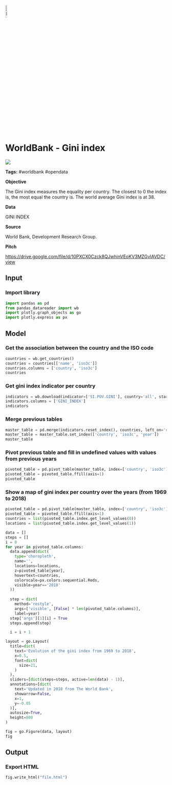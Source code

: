 <img width="10%" alt="Naas" src="https://landen.imgix.net/jtci2pxwjczr/assets/5ice39g4.png?w=160"/>

# WorldBank - Gini index
<a href="https://app.naas.ai/user-redirect/naas/downloader?url=https://raw.githubusercontent.com/jupyter-naas/awesome-notebooks/master/WorldBank/WorldBank_Gini_index.ipynb" target="_parent"><img src="https://naasai-public.s3.eu-west-3.amazonaws.com/open_in_naas.svg"/></a>

**Tags:** #worldbank #opendata

**Objective**

The Gini index measures the equality per country. The closest to 0 the index is, the most equal the country is. The world average Gini index is at 38.

**Data**

GINI INDEX

**Source**

World Bank, Development Research Group.

**Pitch**

https://drive.google.com/file/d/10PXCX0Czck8QJwhinVEoKV3MZGvlAVDC/view

## Input

### Import library


```python
import pandas as pd
from pandas_datareader import wb
import plotly.graph_objects as go
import plotly.express as px 
```

## Model

### Get the association between the country and the ISO code


```python
countries = wb.get_countries()
countries = countries[['name', 'iso3c']]
countries.columns = ['country', 'iso3c']
countries
```

### Get gini index indicator per country


```python
indicators = wb.download(indicator=['SI.POV.GINI'], country='all', start=1967, end=2018)
indicators.columns = ['GINI_INDEX']
indicators
```

### Merge previous tables


```python
master_table = pd.merge(indicators.reset_index(), countries, left_on='country', right_on='country')
master_table = master_table.set_index(['country', 'iso3c', 'year'])
master_table
```

### Pivot previous table and fill in undefined values with values from previous years


```python
pivoted_table = pd.pivot_table(master_table, index=['country', 'iso3c'], columns='year', values='GINI_INDEX')
pivoted_table = pivoted_table.ffill(axis=1)
pivoted_table
```

### Show a map of gini index per country over the years (from 1969 to 2018)


```python
pivoted_table = pd.pivot_table(master_table, index=['country', 'iso3c'], columns='year', values='GINI_INDEX')
pivoted_table = pivoted_table.ffill(axis=1)
countries = list(pivoted_table.index.get_level_values(0))
locations = list(pivoted_table.index.get_level_values(1))

data = []
steps = []
i = 0
for year in pivoted_table.columns:
  data.append(dict(
    type='choropleth',
    name='',
    locations=locations,
    z=pivoted_table[year],
    hovertext=countries,
    colorscale=px.colors.sequential.Reds,
    visible=year=='2018'
  ))
  
  step = dict(
    method='restyle',
    args=['visible', [False] * len(pivoted_table.columns)],
    label=year)
  step['args'][1][i] = True
  steps.append(step)

  i = i + 1

layout = go.Layout(
  title=dict(
    text='Evolution of the gini index from 1969 to 2018', 
    x=0.5,
    font=dict(
      size=21,
    )
  ),
  sliders=[dict(steps=steps, active=len(data) - 1)],
  annotations=[dict(
    text='Updated in 2018 from The World Bank',
    showarrow=False,
    x=1,
    y=-0.05
  )],
  autosize=True,
  height=800
)

fig = go.Figure(data, layout)
fig
```

## Output

### Export HTML


```python
fig.write_html("file.html")
```
